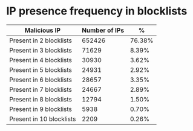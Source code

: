 # IP presence frequency in blocklists
| Malicious IP | Number of IPs | % |
|----|----|----|
| Present in 2 blocklists | 652426 | 76.38% |
| Present in 3 blocklists | 71629 | 8.39% |
| Present in 4 blocklists | 30930 | 3.62% |
| Present in 5 blocklists | 24931 | 2.92% |
| Present in 6 blocklists | 28657 | 3.35% |
| Present in 7 blocklists | 24667 | 2.89% |
| Present in 8 blocklists | 12794 | 1.50% |
| Present in 9 blocklists | 5938 | 0.70% |
| Present in 10 blocklists | 2209 | 0.26% |
